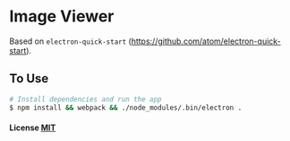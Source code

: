 # Image Viewer

Based on `electron-quick-start` (https://github.com/atom/electron-quick-start).

## To Use

```bash
# Install dependencies and run the app
$ npm install && webpack && ./node_modules/.bin/electron .
```

#### License [MIT](LICENSE.md)

